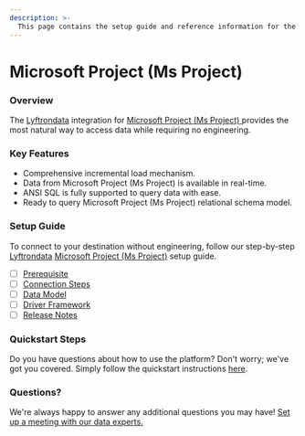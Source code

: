 ```yaml
---
description: >-
  This page contains the setup guide and reference information for the Microsoft Project (Ms Project) source connector.
---
```


# Microsoft Project (Ms Project)

### Overview

The [Lyftrondata](https://www.lyftrondata.com/) integration for [Microsoft Project (Ms Project)](https://www.lyftrondata.com/integration/microsoft-project-(ms-project)/)[ ](https://www.lyftrondata.com/integration/microsoft-project-(ms-project)/)provides the most natural way to access data while requiring no engineering.

### Key Features

* Comprehensive incremental load mechanism.
* Data from Microsoft Project (Ms Project) is available in real-time.&#x20;
* ANSI SQL is fully supported to query data with ease.
* Ready to query Microsoft Project (Ms Project) relational schema model.

### Setup Guide

To connect to your destination without engineering, follow our step-by-step [Lyftrondata](https://www.lyftrondata.com/)  [Microsoft Project (Ms Project)](https://www.lyftrondata.com/integration/microsoft-project-(ms-project)/) setup guide.

* [ ] [Prerequisite](../../business-analytics/microsoft-project-(ms-project)/prerequisite.md)
* [ ] [Connection Steps](../../business-analytics/microsoft-project-(ms-project)/connection-steps.md)
* [ ] [Data Model](../../business-analytics/microsoft-project-(ms-project)/data-model/)
* [ ] [Driver Framework](../../business-analytics/microsoft-project-(ms-project)/driver-framework/)
* [ ] [Release Notes](../../business-analytics/microsoft-project-(ms-project)/release-notes.md)

### Quickstart Steps

Do you have questions about how to use the platform? Don't worry; we've got you covered. Simply follow the quickstart instructions [here](../../../quickstart-steps.md).

### Questions? <a href="#questions" id="questions"></a>

We're always happy to answer any additional questions you may have! [Set up a meeting with our data experts.](https://www.lyftrondata.com/book-a-meeting/)

